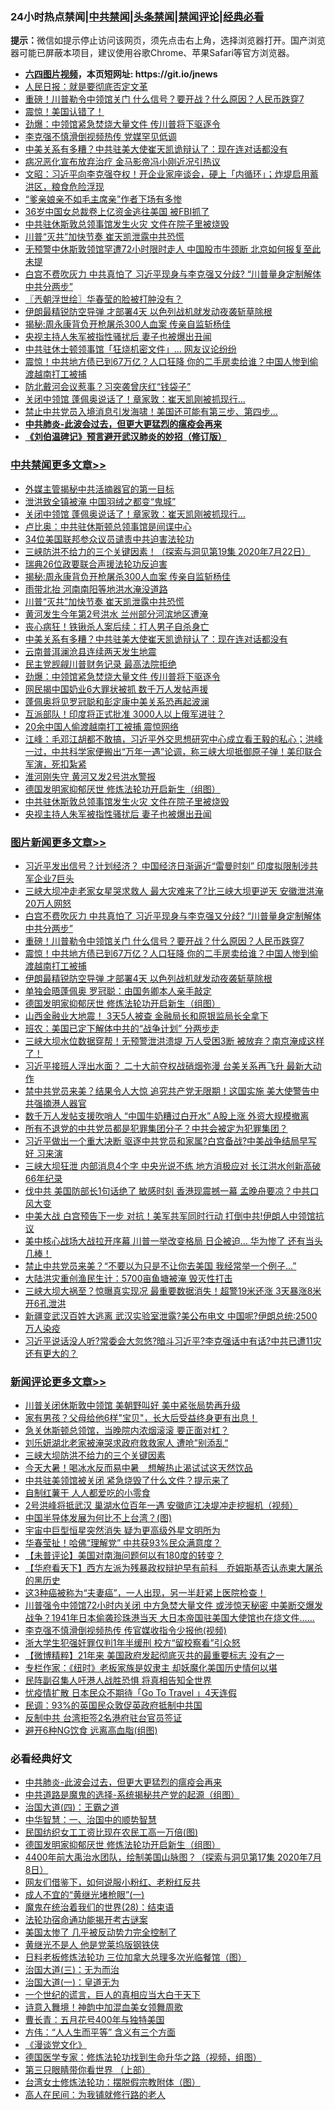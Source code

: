 <div id="tt">
<h3>24小时热点禁闻|<a href="#%E4%B8%AD%E5%85%B1%E7%A6%81%E9%97%BB%E6%9B%B4%E5%A4%9A%E6%96%87%E7%AB%A0">中共禁闻</a>|<a href="#%E5%9B%BE%E7%89%87%E6%96%B0%E9%97%BB%E6%9B%B4%E5%A4%9A%E6%96%87%E7%AB%A0">头条禁闻</a>|<a href="#%E6%96%B0%E9%97%BB%E8%AF%84%E8%AE%BA%E6%9B%B4%E5%A4%9A%E6%96%87%E7%AB%A0">禁闻评论|<a href="#%E5%BF%85%E7%9C%8B%E7%BB%8F%E5%85%B8%E5%A5%BD%E6%96%87">经典必看</a></h3>
<div><b>提示：</b>微信如提示停止访问该网页，须先点击右上角，选择浏览器打开。国产浏览器可能已屏蔽本项目，建议使用谷歌Chrome、苹果Safari等官方浏览器。</div>
<ul>
<li><b><a href="http://d1.bdrive.tk/64.mp4" target="_blank">六四图片视频</a>，本页短网址: https://git.io/jnews</b></li>
<li><a href="https://github.com/fqnews/bnews/blob/master/lifebaike/20200722/1364321.md">人民日报：就是要彻底否定文革</a></li>
<li><a href="https://github.com/fqnews/bnews/blob/master/topimagenews/20200722/1364641.md">重磅！川普勒令中领馆关门 什么信号？要开战？什么原因？人民币跌穿7</a></li>
<li><a href="https://github.com/fqnews/bnews/blob/master/cbnews/20200722/1364397.md">震惊！美国认错了！</a></li>
<li><a href="https://github.com/fqnews/bnews/blob/master/cbnews/20200722/1364577.md">劲爆：中领馆紧急焚烧大量文件 传川普将下驱逐令</a></li>
<li><a href="https://github.com/fqnews/bnews/blob/master/cbnews/20200722/1364480.md">李克强不慎滑倒视频热传 党媒罕见低调</a></li>
<li><a href="https://github.com/fqnews/bnews/blob/master/cbnews/20200722/1364589.md">中美关系有多糟？中共驻美大使崔天凯诡辩认了：现在连对话都没有</a></li>
<li><a href="https://github.com/fqnews/bnews/blob/master/yule/20200722/1364346.md">病况恶化宣布放弃治疗 金马影帝冯小刚近况引热议</a></li>
<li><a href="https://github.com/fqnews/bnews/blob/master/cbnews/20200722/1364341.md">文昭：习近平向李克强夺权！开企业家座谈会，硬上「内循环」；炸堤启用蓄洪区，粮食危险浮现</a></li>
<li><a href="https://github.com/fqnews/bnews/blob/master/cnnews/20200722/1364322.md">“爹亲娘亲不如毛主席亲”作者下场有多惨</a></li>
<li><a href="https://github.com/fqnews/bnews/blob/master/cnnews/20200722/1364571.md">36岁中国女总裁卷上亿资金逃往美国 被FBI抓了</a></li>
<li><a href="https://github.com/fqnews/bnews/blob/master/cbnews/20200722/1364508.md">中共驻休斯敦总领事馆发生火灾 文件在院子里被烧毁</a></li>
<li><a href="https://github.com/fqnews/bnews/blob/master/cbnews/20200722/1364606.md">川普“灭共”加快节奏 崔天凯泄露中共恐慌</a></li>
<li><a href="https://github.com/fqnews/bnews/blob/master/headline/20200722/1364604.md">无预警中休斯敦领馆罕遭72小时限时走人 中国股市牛颈断 北京如何报复至此未提</a></li>
<li><a href="https://github.com/fqnews/bnews/blob/master/topimagenews/20200722/1364699.md">白宫不费吹灰力 中共真怕了 习近平现身与李克强又分歧? “川普量身定制解体中共分两步”</a></li>
<li><a href="https://github.com/fqnews/bnews/blob/master/ssgc/20200722/1364309.md">〖兲朝浮世绘〗华春莹的脸被打肿没有？</a></li>
<li><a href="https://github.com/fqnews/bnews/blob/master/topimagenews/20200722/1364576.md">伊朗最精锐防空导弹 才部署4天 以色列战机就发动夜袭斩草除根</a></li>
<li><a href="https://github.com/fqnews/bnews/blob/master/cbnews/20200722/1364625.md">揭秘:周永康背负开枪屠杀300人血案 传亲自监斩杨佳</a></li>
<li><a href="https://github.com/fqnews/bnews/blob/master/cbnews/20200722/1364507.md">央视主持人朱军被指性骚扰后 妻子也被爆出丑闻</a></li>
<li><a href="https://github.com/fqnews/bnews/blob/master/cnnews/20200722/1364608.md">中共驻休士顿领事馆「狂烧机密文件」… 网友议论纷纷</a></li>
<li><a href="https://github.com/fqnews/bnews/blob/master/topimagenews/20200722/1364624.md">震惊！中共地方债已到67万亿？人口狂降 你的二手房卖给谁？中国人惨到偷渡越南打工被捕</a></li>
<li><a href="https://github.com/fqnews/bnews/blob/master/cbnews/20200722/1364495.md">防北戴河会议惹事？习突袭曾庆红“钱袋子”</a></li>
<li><a href="https://github.com/fqnews/bnews/blob/master/cbnews/20200722/1364779.md">关闭中领馆 蓬佩奥说话了！章家敦：崔天凯刚被抓现行...</a></li>
<li><a href="https://github.com/fqnews/bnews/blob/master/cnnews/20200722/1364390.md">禁止中共党员入境消息引发海啸！美国还可能有第三步、第四步...</a></li>
<li><b><a href="https://github.com/fqnews/bnews/blob/master/comments/20200211/1275071.md" target="_blank">中共肺炎-此波会过去，但更大更猛烈的瘟疫会再来</a></b></li>
<li><b><a href="https://github.com/fqnews/bnews/blob/master/comments/20200207/1272816.md" target="_blank">《刘伯温碑记》预言避开武汉肺炎的妙招（修订版）</a></b></li>
</ul>
</div>

<div class="catlist">
<h3><a href="https://github.com/fqnews/bnews/blob/master/cbnews/" target="_blank">中共禁闻</a><span><a href="https://github.com/fqnews/bnews/blob/master/cbnews/" target="_blank" rel="nofollow">更多文章>></a></span></h3>
<ul>
<li><a href="https://github.com/fqnews/bnews/blob/master/cbnews/20200723/1364827.md" target="_blank">外媒主管揭秘中共活摘器官的第一目标</a></li>
<li><a href="https://github.com/fqnews/bnews/blob/master/cbnews/20200723/1364820.md" target="_blank">泄洪致全镇被淹 中国羽绒之都变“鬼城”</a></li>
<li><a href="https://github.com/fqnews/bnews/blob/master/cbnews/20200722/1364779.md" target="_blank">关闭中领馆 蓬佩奥说话了！章家敦：崔天凯刚被抓现行&#8230;</a></li>
<li><a href="https://github.com/fqnews/bnews/blob/master/cbnews/20200722/1364775.md" target="_blank">卢比奥：中共驻休斯顿总领事馆是间谍中心</a></li>
<li><a href="https://github.com/fqnews/bnews/blob/master/cbnews/20200722/1364752.md" target="_blank">34位美国联邦参众议员谴责中共迫害法轮功</a></li>
<li><a href="https://github.com/fqnews/bnews/blob/master/cbnews/20200722/1364667.md" target="_blank">三峡防洪不给力的三个关键因素！（探索与洞见第19集 2020年7月22日）</a></li>
<li><a href="https://github.com/fqnews/bnews/blob/master/cbnews/20200722/1364708.md" target="_blank">瑞典26位政要联合声援法轮功反迫害</a></li>
<li><a href="https://github.com/fqnews/bnews/blob/master/cbnews/20200722/1364625.md" target="_blank">揭秘:周永康背负开枪屠杀300人血案 传亲自监斩杨佳</a></li>
<li><a href="https://github.com/fqnews/bnews/blob/master/cbnews/20200722/1364612.md" target="_blank">雨带北抬 河南南阳等地洪水淹没道路</a></li>
<li><a href="https://github.com/fqnews/bnews/blob/master/cbnews/20200722/1364606.md" target="_blank">川普“灭共”加快节奏 崔天凯泄露中共恐慌</a></li>
<li><a href="https://github.com/fqnews/bnews/blob/master/cbnews/20200722/1364605.md" target="_blank">黄河发生今年第2号洪水 兰州部分河滨地区遭淹</a></li>
<li><a href="https://github.com/fqnews/bnews/blob/master/cbnews/20200722/1364592.md" target="_blank">丧心病狂！铁锹杀人案后续：打人男子自杀身亡</a></li>
<li><a href="https://github.com/fqnews/bnews/blob/master/cbnews/20200722/1364589.md" target="_blank">中美关系有多糟？中共驻美大使崔天凯诡辩认了：现在连对话都没有</a></li>
<li><a href="https://github.com/fqnews/bnews/blob/master/cbnews/20200722/1364583.md" target="_blank">云南普洱澜沧县连续两天发生地震</a></li>
<li><a href="https://github.com/fqnews/bnews/blob/master/cbnews/20200722/1364579.md" target="_blank">民主党觊觎川普财务记录 最高法院拒绝</a></li>
<li><a href="https://github.com/fqnews/bnews/blob/master/cbnews/20200722/1364577.md" target="_blank">劲爆：中领馆紧急焚烧大量文件 传川普将下驱逐令</a></li>
<li><a href="https://github.com/fqnews/bnews/blob/master/cbnews/20200722/1364561.md" target="_blank">网民揭中国奶业6大罪状被抓 数千万人发帖声援</a></li>
<li><a href="https://github.com/fqnews/bnews/blob/master/cbnews/20200722/1364545.md" target="_blank">蓬佩奥将见罗冠聪和彭定康中美关系恐再起波澜</a></li>
<li><a href="https://github.com/fqnews/bnews/blob/master/cbnews/20200722/1364544.md" target="_blank">互派部队！印度将正式批准 3000人以上俄军进驻？</a></li>
<li><a href="https://github.com/fqnews/bnews/blob/master/cbnews/20200722/1364543.md" target="_blank">20余中国人偷渡越南打工被捕 震惊网络</a></li>
<li><a href="https://github.com/fqnews/bnews/blob/master/cbnews/20200722/1364517.md" target="_blank">江峰：毛邓江胡都不敢搞，习近平外交思想研究中心成立看王毅的私心；洪峰一过，中共科学家便搬出“万年一遇”论调，称三峡大坝抵御原子弹！美印联合军演，死扣紮紧</a></li>
<li><a href="https://github.com/fqnews/bnews/blob/master/cbnews/20200722/1364513.md" target="_blank">淮河刚失守 黄河又发2号洪水警报</a></li>
<li><a href="https://github.com/fqnews/bnews/blob/master/comments/20200722/1364497.md" target="_blank">德国发明家抑郁厌世 修炼法轮功开启新生（组图）</a></li>
<li><a href="https://github.com/fqnews/bnews/blob/master/cbnews/20200722/1364508.md" target="_blank">中共驻休斯敦总领事馆发生火灾 文件在院子里被烧毁</a></li>
<li><a href="https://github.com/fqnews/bnews/blob/master/cbnews/20200722/1364507.md" target="_blank">央视主持人朱军被指性骚扰后 妻子也被爆出丑闻</a></li>

</ul>
</div>
<div class="catlist">
<h3><a href="https://github.com/fqnews/bnews/blob/master/topimagenews/" target="_blank">图片新闻</a><span><a href="https://github.com/fqnews/bnews/blob/master/topimagenews/" target="_blank" rel="nofollow">更多文章>></a></span></h3>
<ul>
<li><a href="https://github.com/fqnews/bnews/blob/master/topimagenews/20200722/1364774.md" target="_blank">习近平发出信号？计划经济？ 中国经济日渐逼近“雷曼时刻” 印度拟限制涉共军企业7巨头</a></li>
<li><a href="https://github.com/fqnews/bnews/blob/master/topimagenews/20200722/1364740.md" target="_blank">三峡大坝冲走老家女星哭求救人 最大灾难来了?比三峡大坝更逆天 安徽泄洪淹20万人网怒</a></li>
<li><a href="https://github.com/fqnews/bnews/blob/master/topimagenews/20200722/1364699.md" target="_blank">白宫不费吹灰力 中共真怕了 习近平现身与李克强又分歧? “川普量身定制解体中共分两步”</a></li>
<li><a href="https://github.com/fqnews/bnews/blob/master/topimagenews/20200722/1364641.md" target="_blank">重磅！川普勒令中领馆关门 什么信号？要开战？什么原因？人民币跌穿7</a></li>
<li><a href="https://github.com/fqnews/bnews/blob/master/topimagenews/20200722/1364624.md" target="_blank">震惊！中共地方债已到67万亿？人口狂降 你的二手房卖给谁？中国人惨到偷渡越南打工被捕</a></li>
<li><a href="https://github.com/fqnews/bnews/blob/master/topimagenews/20200722/1364576.md" target="_blank">伊朗最精锐防空导弹 才部署4天 以色列战机就发动夜袭斩草除根</a></li>
<li><a href="https://github.com/fqnews/bnews/blob/master/topimagenews/20200722/1364574.md" target="_blank">单独会晤蓬佩奥 罗冠聪：由国务卿本人亲手敲定</a></li>
<li><a href="https://github.com/fqnews/bnews/blob/master/comments/20200722/1364497.md" target="_blank">德国发明家抑郁厌世 修炼法轮功开启新生（组图）</a></li>
<li><a href="https://github.com/fqnews/bnews/blob/master/topimagenews/20200722/1364490.md" target="_blank">山西金融业大地震！ 3天5人被查 金融局长和原银监局长全拿下</a></li>
<li><a href="https://github.com/fqnews/bnews/blob/master/topimagenews/20200722/1364267.md" target="_blank">班农：美国已定下解体中共的“战争计划” 分两步走</a></li>
<li><a href="https://github.com/fqnews/bnews/blob/master/topimagenews/20200721/1364232.md" target="_blank">三峡大坝水位数据穿帮！无预警泄洪溃堤 万人受困3断 被放弃？南京淹成这样了！</a></li>
<li><a href="https://github.com/fqnews/bnews/blob/master/topimagenews/20200721/1364225.md" target="_blank">习近平接班人浮出水面？ 二十大前夺权战硝烟弥漫 台美关系再飞升 最新大动作</a></li>
<li><a href="https://github.com/fqnews/bnews/blob/master/topimagenews/20200721/1364143.md" target="_blank">禁中共党员来美？结果令人大惊 追究共产党无限期！这国实施 美大使警告中共强摘港人器官</a></li>
<li><a href="https://github.com/fqnews/bnews/blob/master/topimagenews/20200721/1364133.md" target="_blank">数千万人发帖支援吹哨人 “中国牛奶糟过白开水” A股上涨 外资大规模撤离</a></li>
<li><a href="https://github.com/fqnews/bnews/blob/master/topimagenews/20200721/1364042.md" target="_blank">所有不退党的中共党员都是犯罪集团分子？中共会被定为犯罪集团？</a></li>
<li><a href="https://github.com/fqnews/bnews/blob/master/topimagenews/20200720/1363679.md" target="_blank">习近平做出一个重大决断 驱逐中共党员和家属?白宫备战?中美战争结局早写好 习来演</a></li>
<li><a href="https://github.com/fqnews/bnews/blob/master/topimagenews/20200720/1363676.md" target="_blank">三峡大坝狂泄 内部消息4个字 中央光说不练 地方消极应对 长江洪水创新高破66年纪录</a></li>
<li><a href="https://github.com/fqnews/bnews/blob/master/topimagenews/20200720/1363667.md" target="_blank">伐中共 美国防部长1句话绝了 敏感时刻 香港现震撼一幕 孟晚舟要凉？中共口风大变</a></li>
<li><a href="https://github.com/fqnews/bnews/blob/master/topimagenews/20200720/1363602.md" target="_blank">中美大战 白宫预告下一步 对抗！美军共军同时行动 打倒中共!伊朗人中领馆抗议</a></li>
<li><a href="https://github.com/fqnews/bnews/blob/master/topimagenews/20200720/1363587.md" target="_blank">美中核心战场大战拉开序幕 川普一举改变格局 日企被迫… 华为惨了 还有当头几棒！</a></li>
<li><a href="https://github.com/fqnews/bnews/blob/master/topimagenews/20200720/1363459.md" target="_blank">禁止中共党员来美？“不要以为只是不让你去美国 我经常举一个例子…&#8221;</a></li>
<li><a href="https://github.com/fqnews/bnews/blob/master/topimagenews/20200720/1363271.md" target="_blank">大陆洪灾重创渔民生计：5700亩鱼塘被淹 毁灭性打击</a></li>
<li><a href="https://github.com/fqnews/bnews/blob/master/topimagenews/20200719/1363252.md" target="_blank">三峡大坝大祸至？惊曝真实现况 最重要数据消失！超警19米还涨 3天暴涨8米 开6孔泄洪</a></li>
<li><a href="https://github.com/fqnews/bnews/blob/master/topimagenews/20200719/1363229.md" target="_blank">新疆变武汉百姓大逃离 武汉实验室泄露?美公布电文 中国呢?伊朗总统:2500万人染疫</a></li>
<li><a href="https://github.com/fqnews/bnews/blob/master/topimagenews/20200719/1363207.md" target="_blank">习近平说话没人听?常委会大忽悠?暗斗习近平?李克强话中有话?中共已遭11灾还有更大的？</a></li>

</ul>
</div>
<div class="catlist">
<h3><a href="https://github.com/fqnews/bnews/blob/master/comments/" target="_blank">新闻评论</a><span><a href="https://github.com/fqnews/bnews/blob/master/comments/" target="_blank" rel="nofollow">更多文章>></a></span></h3>
<ul>
<li><a href="https://github.com/fqnews/bnews/blob/master/comments/20200723/1364823.md" target="_blank">川普关闭休斯敦中领馆 美朝野叫好 美中紧张局势再升级</a></li>
<li><a href="https://github.com/fqnews/bnews/blob/master/comments/20200723/1364819.md" target="_blank">家有男孩？父母给他6样&quot;宝贝&quot;，长大后受益终身更有出息！</a></li>
<li><a href="https://github.com/fqnews/bnews/blob/master/comments/20200723/1364813.md" target="_blank">急关休斯顿总领馆，当晚院内浓烟滚滚 要正面对杠？</a></li>
<li><a href="https://github.com/fqnews/bnews/blob/master/comments/20200723/1364806.md" target="_blank">刘乐妍湖北老家被淹哭求政府救救家人  遭呛”别添乱“</a></li>
<li><a href="https://github.com/fqnews/bnews/blob/master/comments/20200722/1364771.md" target="_blank">三峡大坝防洪不给力的三个关键因素</a></li>
<li><a href="https://github.com/fqnews/bnews/blob/master/comments/20200722/1364759.md" target="_blank">今天大暑！喝冰水反而易中暑　想解热止渴试试这天然饮品</a></li>
<li><a href="https://github.com/fqnews/bnews/blob/master/comments/20200722/1364742.md" target="_blank">中共驻美领馆被关闭 紧急烧毁了什么文件？提示来了</a></li>
<li><a href="https://github.com/fqnews/bnews/blob/master/comments/20200722/1364736.md" target="_blank">自制红薯干 人人都爱吃的小零食</a></li>
<li><a href="https://github.com/fqnews/bnews/blob/master/comments/20200722/1364732.md" target="_blank">2号洪峰将抵武汉 巢湖水位百年一遇 安徽庐江决堤冲走挖掘机（视频）</a></li>
<li><a href="https://github.com/fqnews/bnews/blob/master/comments/20200722/1364728.md" target="_blank">中国半导体发展为何比不上台湾？(图)</a></li>
<li><a href="https://github.com/fqnews/bnews/blob/master/comments/20200722/1364714.md" target="_blank">宇宙中巨型恒星突然消失 疑为更高级外星文明所为</a></li>
<li><a href="https://github.com/fqnews/bnews/blob/master/comments/20200722/1364706.md" target="_blank">华春莹扯！哈佛“理解党” 中共获93%民众满意度？</a></li>
<li><a href="https://github.com/fqnews/bnews/blob/master/comments/20200722/1364670.md" target="_blank">【未普评论】美国对南海问题何以有180度的转变？</a></li>
<li><a href="https://github.com/fqnews/bnews/blob/master/comments/20200722/1364669.md" target="_blank">【华府看天下】西方左派为残暴政权辩护早有前科　乔姆斯基否认赤柬大屠杀的黑历史</a></li>
<li><a href="https://github.com/fqnews/bnews/blob/master/comments/20200722/1364645.md" target="_blank">这3种癌被称为“夫妻癌”，一人出现，另一半赶紧上医院检查！</a></li>
<li><a href="https://github.com/fqnews/bnews/blob/master/comments/20200722/1364639.md" target="_blank">川普强令中领馆72小时内关闭 中方急焚大量文件 或涉惊天秘密 中美断交爆发战争？1941年日本偷袭珍珠港当天 大日本帝国驻美国大使馆也在烧文件……</a></li>
<li><a href="https://github.com/fqnews/bnews/blob/master/comments/20200722/1364626.md" target="_blank">李克强不慎滑倒视频热传 传官媒收指令少报他(视频)</a></li>
<li><a href="https://github.com/fqnews/bnews/blob/master/comments/20200722/1364622.md" target="_blank">浙大学生犯强奸罪仅判1年半缓刑   校方“留校察看”引众怒</a></li>
<li><a href="https://github.com/fqnews/bnews/blob/master/comments/20200722/1364616.md" target="_blank">【微博精粹】21年来 美国政府发起彻底灭共的最重要标志 没有之一</a></li>
<li><a href="https://github.com/fqnews/bnews/blob/master/comments/20200722/1364609.md" target="_blank">专栏作家：《纽时》老板家族是奴隶主 却妖魔化美国历史情何以堪</a></li>
<li><a href="https://github.com/fqnews/bnews/blob/master/comments/20200722/1364590.md" target="_blank">民阵副召集人吁港人战胜恐惧 将真相告知全世界</a></li>
<li><a href="https://github.com/fqnews/bnews/blob/master/comments/20200722/1364581.md" target="_blank">忧疫情扩散 日本民众不期待「Go To Travel 」4天连假</a></li>
<li><a href="https://github.com/fqnews/bnews/blob/master/comments/20200722/1364578.md" target="_blank">民调：93%的英国民众敦促英政府抵制中共国</a></li>
<li><a href="https://github.com/fqnews/bnews/blob/master/comments/20200722/1364572.md" target="_blank">反制中共 台湾拒签2名港府驻台官员签证</a></li>
<li><a href="https://github.com/fqnews/bnews/blob/master/comments/20200722/1364569.md" target="_blank">避开6种NG饮食 远离高血脂(组图)</a></li>

</ul>
</div>

<div class="catlist">
<h3>必看经典好文</h3>
<ul>
<li><a href="https://github.com/fqnews/bnews/blob/master/comments/20200211/1275071.md" target="_blank">中共肺炎-此波会过去，但更大更猛烈的瘟疫会再来</a></li>
<li><a href="https://github.com/fqnews/bnews/blob/master/comments/20181209/1044543.md" target="_blank">中共道路是魔鬼的选择-系统揭秘共产党的起源（组图）</a></li>
<li><a href="https://github.com/fqnews/bnews/blob/master/cbnews/20180310/912637.md" target="_blank">治国大道(四)：王霸之道</a></li>
<li><a href="https://github.com/fqnews/bnews/blob/master/comments/20200605/1340202.md" target="_blank">中华智慧：一、治国中的顺势智慧</a></li>
<li><a href="https://github.com/fqnews/bnews/blob/master/lifebaike/20200515/1328783.md" target="_blank">民国纺织女工工资比现在农民工高一万倍(图)</a></li>
<li><a href="https://github.com/fqnews/bnews/blob/master/comments/20200722/1364497.md" target="_blank">德国发明家抑郁厌世 修炼法轮功开启新生（组图）</a></li>
<li><a href="https://github.com/fqnews/bnews/blob/master/comments/20200712/1359461.md" target="_blank">4400年前大禹治水团队，绘制美国山脉图？（探索与洞见第17集 2020年7月8日）</a></li>
<li><a href="https://github.com/fqnews/bnews/blob/master/comments/20200712/1359630.md" target="_blank">网友们借鉴下，如何说服小粉红、老粉红反共</a></li>
<li><a href="https://github.com/fqnews/bnews/blob/master/lifebaike/20200527/1334909.md" target="_blank">成人不宜的“黄继光堵枪眼”(一)</a></li>
<li><a href="https://github.com/fqnews/bnews/blob/master/comments/20181228/1054609.md" target="_blank">魔鬼在统治着我们的世界(28)：结束语</a></li>
<li><a href="https://github.com/fqnews/bnews/blob/master/tculture/20121025/73079.md" target="_blank">法轮功宿命通功能揭开考古谜案</a></li>
<li><a href="https://github.com/fqnews/bnews/blob/master/comments/20200624/1349702.md" target="_blank">美国太惨了 几乎被反动势力完全控制了</a></li>
<li><a href="https://github.com/fqnews/bnews/blob/master/lifebaike/20190522/1131765.md" target="_blank">黄继光不是人 他是党莱坞版钢铁侠</a></li>
<li><a href="https://github.com/fqnews/bnews/blob/master/comments/20200531/1337359.md" target="_blank">日料老板修炼法轮功 三位加拿大总理多次光临餐馆（图）</a></li>
<li><a href="https://github.com/fqnews/bnews/blob/master/cbnews/20180309/912114.md" target="_blank">治国大道(三)：无为而治</a></li>
<li><a href="https://github.com/fqnews/bnews/blob/master/cbnews/20180307/911097.md" target="_blank">治国大道(一)：皇道无为</a></li>
<li><a href="https://github.com/fqnews/bnews/blob/master/comments/20200621/1348067.md" target="_blank">一个世纪的谎言，巨人的真相应当大白于天下</a></li>
<li><a href="https://github.com/fqnews/bnews/blob/master/topimagenews/20170208/656009.md" target="_blank">诗意入舞境！神韵中加混血美女领舞周歌</a></li>
<li><a href="https://github.com/fqnews/bnews/blob/master/comments/20200713/1359796.md" target="_blank">曹长青：五月花号400年与独特美国</a></li>
<li><a href="https://github.com/fqnews/bnews/blob/master/comments/20200720/1363377.md" target="_blank">方伟：“人人生而平等” 含义有三个方面</a></li>
<li><a href="https://github.com/fqnews/bnews/blob/master/comments/20200521/783167.md" target="_blank">《漫谈党文化》</a></li>
<li><a href="https://github.com/fqnews/bnews/blob/master/comments/20200607/783186.md" target="_blank">德国医学专家：修炼法轮功找到生命升华之路（视频，组图）</a></li>
<li><a href="https://github.com/fqnews/bnews/blob/master/comments/20200426/1319648.md" target="_blank">第三只眼睛带你看世界 （上部）</a></li>
<li><a href="https://github.com/fqnews/bnews/blob/master/cbnews/20200610/1342772.md" target="_blank">台湾女士修炼法轮功：摆脱假宗教附体（图）</a></li>
<li><a href="https://github.com/fqnews/bnews/blob/master/tculture/20121023/72121.md" target="_blank">高人在民间：为我铺就修行路的老人</a></li>

</ul>
</div>